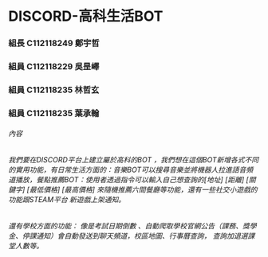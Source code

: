 # DISCORD-高科生活BOT

### 組長 C112118249 鄭宇哲

### 組員 C112118229 吳昰嶧

### 組員 C112118235 林哲玄

### 組員 C112118235 葉承翰

###### 內容

###### 我們要在DISCORD平台上建立屬於高科的BOT ，我們想在這個BOT新增各式不同的實用功能，有日常生活方面的：音樂BOT可以搜尋音樂並將機器人拉進語音頻道播放，餐點推薦BOT：使用者透過指令可以輸入自己想查詢的[地址] [距離] [關鍵字] [最低價格] [最高價格] 來隨機推薦六間餐廳等功能，還有一些社交小遊戲的功能跟STEAM平台 新遊戲上架通知。
###### 還有學校方面的功能： 像是考試日期倒數 、自動爬取學校官網公告（課務、獎學金、停課通知）會自動發送到聊天頻道，校區地圖、行事曆查詢， 查詢加退選課堂人數等。  
